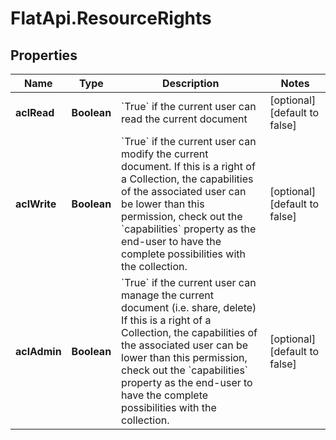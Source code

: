 # FlatApi.ResourceRights

## Properties
Name | Type | Description | Notes
------------ | ------------- | ------------- | -------------
**aclRead** | **Boolean** | &#x60;True&#x60; if the current user can read the current document  | [optional] [default to false]
**aclWrite** | **Boolean** | &#x60;True&#x60; if the current user can modify the current document.  If this is a right of a Collection, the capabilities of the associated user can be lower than this permission, check out the &#x60;capabilities&#x60; property as the end-user to have the complete possibilities with the collection.  | [optional] [default to false]
**aclAdmin** | **Boolean** | &#x60;True&#x60; if the current user can manage the current document (i.e. share, delete)  If this is a right of a Collection, the capabilities of the associated user can be lower than this permission, check out the &#x60;capabilities&#x60; property as the end-user to have the complete possibilities with the collection.  | [optional] [default to false]


